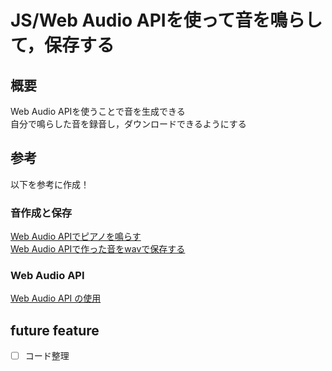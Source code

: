 # JS/Web Audio APIを使って音を鳴らして，保存する

## 概要
Web Audio APIを使うことで音を生成できる  
自分で鳴らした音を録音し，ダウンロードできるようにする

## 参考
以下を参考に作成！

### 音作成と保存
[Web Audio APIでピアノを鳴らす](https://blog.narumium.net/2020/08/18/web-audio-api%e3%81%a7%e3%83%94%e3%82%a2%e3%83%8e%e3%82%92%e9%b3%b4%e3%82%89%e3%81%99/)  
[Web Audio APIで作った音をwavで保存する](https://sekika.github.io/2020/01/07/CanvasEvent/)  

### Web Audio API
[Web Audio API の使用](https://developer.mozilla.org/ja/docs/Web/API/Web_Audio_API/Using_Web_Audio_API)  

## future feature
- [ ] コード整理
